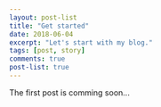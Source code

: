 ```yaml
---
layout: post-list
title: "Get started"
date: 2018-06-04
excerpt: "Let's start with my blog."
tags: [post, story]
comments: true
post-list: true
---
```


The first post is comming soon...